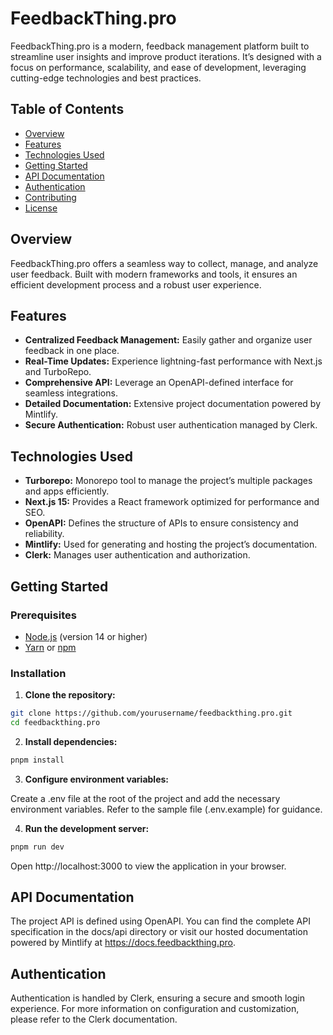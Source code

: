 # FeedbackThing.pro

FeedbackThing.pro is a modern, feedback management platform built to streamline user insights and improve product iterations. It’s designed with a focus on performance, scalability, and ease of development, leveraging cutting-edge technologies and best practices.

## Table of Contents

- [Overview](#overview)
- [Features](#features)
- [Technologies Used](#technologies-used)
- [Getting Started](#getting-started)
- [API Documentation](#api-documentation)
- [Authentication](#authentication)
- [Contributing](#contributing)
- [License](#license)

## Overview

FeedbackThing.pro offers a seamless way to collect, manage, and analyze user feedback. Built with modern frameworks and tools, it ensures an efficient development process and a robust user experience.

## Features

- **Centralized Feedback Management:** Easily gather and organize user feedback in one place.
- **Real-Time Updates:** Experience lightning-fast performance with Next.js and TurboRepo.
- **Comprehensive API:** Leverage an OpenAPI-defined interface for seamless integrations.
- **Detailed Documentation:** Extensive project documentation powered by Mintlify.
- **Secure Authentication:** Robust user authentication managed by Clerk.

## Technologies Used

- **Turborepo:** Monorepo tool to manage the project’s multiple packages and apps efficiently.
- **Next.js 15:** Provides a React framework optimized for performance and SEO.
- **OpenAPI:** Defines the structure of APIs to ensure consistency and reliability.
- **Mintlify:** Used for generating and hosting the project’s documentation.
- **Clerk:** Manages user authentication and authorization.

## Getting Started

### Prerequisites

- [Node.js](https://nodejs.org/) (version 14 or higher)
- [Yarn](https://yarnpkg.com/) or [npm](https://www.npmjs.com/)

### Installation

1. **Clone the repository:**

```bash
git clone https://github.com/yourusername/feedbackthing.pro.git
cd feedbackthing.pro
```
2. **Install dependencies:**

```bash
pnpm install
```

3. **Configure environment variables:**

Create a .env file at the root of the project and add the necessary environment variables. Refer to the sample file (.env.example) for guidance.

4. **Run the development server:**

```bash
pnpm run dev
```

Open http://localhost:3000 to view the application in your browser.

## API Documentation
The project API is defined using OpenAPI. You can find the complete API specification in the docs/api directory or visit our hosted documentation powered by Mintlify at https://docs.feedbackthing.pro.

## Authentication
Authentication is handled by Clerk, ensuring a secure and smooth login experience. For more information on configuration and customization, please refer to the Clerk documentation.

